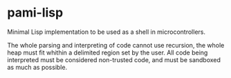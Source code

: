 # pami-lisp

Minimal Lisp implementation to be used as a shell in microcontrollers.

The whole parsing and interpreting of code cannot use recursion, the whole
heap must fit whithin a delimited region set by the user. All code being
interpreted must be considered non-trusted code, and must be sandboxed
as much as possible.
